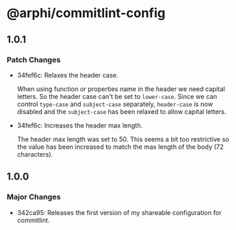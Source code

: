 # @arphi/commitlint-config

## 1.0.1

### Patch Changes

- 34fef6c: Relaxes the header case.

  When using function or properties name in the header we need capital letters. So the header case can't be set to `lower-case`. Since we can control `type-case` and `subject-case` separately, `header-case` is now disabled and the `subject-case` has been relaxed to allow capital letters.

- 34fef6c: Increases the header max length.

  The header max length was set to 50. This seems a bit too restrictive so the value has been increased to match the max length of the body (72 characters).

## 1.0.0

### Major Changes

- 342ca95: Releases the first version of my shareable configuration for commitlint.
